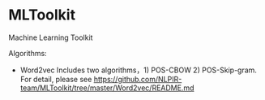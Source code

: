 # MLToolkit
Machine Learning Toolkit

Algorithms:
  + Word2vec
    Includes two algorithms，1) POS-CBOW  2) POS-Skip-gram. 
    For detail, please see https://github.com/NLPIR-team/MLToolkit/tree/master/Word2vec/README.md

  
